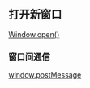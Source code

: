 ## 打开新窗口

[Window.open()](https://developer.mozilla.org/zh-CN/docs/Web/API/Window/open)

### 窗口间通信

[window.postMessage](https://developer.mozilla.org/zh-CN/docs/Web/API/Window/postMessage)

